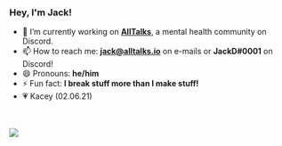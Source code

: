 ### Hey, I'm Jack!

- 🔭 I’m currently working on **[AllTalks](https://github.com/AllTalks)**, a mental health community on Discord.
- 📫 How to reach me: **jack@alltalks.io** on e-mails or **JackD#0001** on Discord!
- 😄 Pronouns: **he/him**
- ⚡ Fun fact: **I break stuff more than I make stuff!**
- 💗 Kacey (02.06.21)
<br><br><br>
<a href="https://discord.com/users/705665813994012695">
  <img src="https://lanyard-profile-readme.vercel.app/api/848302151402520576" align="left"/>
</a>
